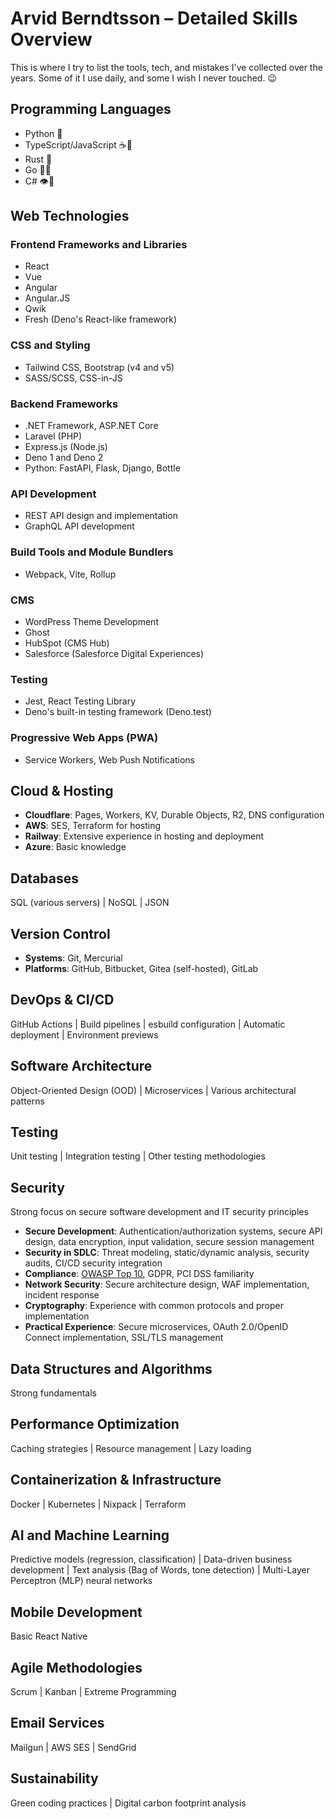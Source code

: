 # Arvid Berndtsson – Detailed Skills Overview

This is where I try to list the tools, tech, and mistakes I've collected over the years. Some of it I use daily, and some I wish I never touched. 😉

## Programming Languages
- Python 🐍
- TypeScript/JavaScript ☕️📜
- Rust 🦀
- Go 🏃🏼
- C# 👁️🔪

## Web Technologies

### Frontend Frameworks and Libraries
- React
- Vue
- Angular
- Angular.JS
- Qwik
- Fresh (Deno's React-like framework)

### CSS and Styling
- Tailwind CSS, Bootstrap (v4 and v5)
- SASS/SCSS, CSS-in-JS

### Backend Frameworks
- .NET Framework, ASP.NET Core
- Laravel (PHP)
- Express.js (Node.js)
- Deno 1 and Deno 2
- Python: FastAPI, Flask, Django, Bottle

### API Development
- REST API design and implementation
- GraphQL API development

### Build Tools and Module Bundlers
- Webpack, Vite, Rollup

### CMS
- WordPress Theme Development
- Ghost
- HubSpot (CMS Hub)
- Salesforce (Salesforce Digital Experiences)

### Testing
- Jest, React Testing Library
- Deno's built-in testing framework (Deno.test)

### Progressive Web Apps (PWA)
- Service Workers, Web Push Notifications

## Cloud & Hosting
- **Cloudflare**: Pages, Workers, KV, Durable Objects, R2, DNS configuration
- **AWS**: SES, Terraform for hosting
- **Railway**: Extensive experience in hosting and deployment
- **Azure**: Basic knowledge

## Databases
SQL (various servers) | NoSQL | JSON

## Version Control
- **Systems**: Git, Mercurial
- **Platforms**: GitHub, Bitbucket, Gitea (self-hosted), GitLab

## DevOps & CI/CD
GitHub Actions | Build pipelines | esbuild configuration | Automatic deployment | Environment previews

## Software Architecture
Object-Oriented Design (OOD) | Microservices | Various architectural patterns

## Testing
Unit testing | Integration testing | Other testing methodologies

## Security
Strong focus on secure software development and IT security principles

- **Secure Development**: Authentication/authorization systems, secure API design, data encryption, input validation, secure session management
- **Security in SDLC**: Threat modeling, static/dynamic analysis, security audits, CI/CD security integration
- **Compliance**: [OWASP Top 10](https://owasp.org/www-project-top-ten/), GDPR, PCI DSS familiarity
- **Network Security**: Secure architecture design, WAF implementation, incident response
- **Cryptography**: Experience with common protocols and proper implementation
- **Practical Experience**: Secure microservices, OAuth 2.0/OpenID Connect implementation, SSL/TLS management

## Data Structures and Algorithms
Strong fundamentals

## Performance Optimization
Caching strategies | Resource management | Lazy loading

## Containerization & Infrastructure
Docker | Kubernetes | Nixpack | Terraform

## AI and Machine Learning
Predictive models (regression, classification) | Data-driven business development | Text analysis (Bag of Words, tone detection) | Multi-Layer Perceptron (MLP) neural networks

## Mobile Development
Basic React Native

## Agile Methodologies
Scrum | Kanban | Extreme Programming

## Email Services
Mailgun | AWS SES | SendGrid

## Sustainability
Green coding practices | Digital carbon footprint analysis
